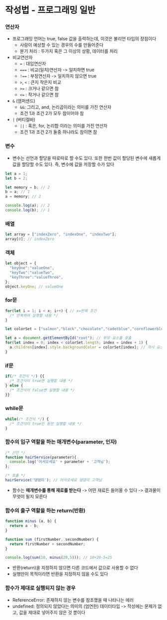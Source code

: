 # 작성법 - 프로그래밍 일반
### 연산자
- 프로그래밍 언어는 true, false 값을 출력하는데, 이것은 불리언 타입의 장점이다
  - 사람이 예상할 수 있는 경우의 수를 만들어준다
  - 분기 처리 : 두가지 혹은 그 이상의 상황, 데이터를 처리
- 비교연산자
  - `=` : 대입연산자
  - `===` : 비교(일치)연산자 -> 일치하면 true
  - `!==` : 부정연산자 -> 일치하지 않으면 true
  - `>`, `<` : 큰지 작은지 비교
  - `>=` : 크거나 같으면 참
  - `<=` : 작거나 같으면 참
- `&` (앰퍼샌드)
  - `&&`: 그리고, and, 논리곱이라는 의미를 가진 연산자
  - 조건 1과 조건 2가 모두 참이어야 참
- `|` (버티컬바)
  - `||` : 혹은, for, 논리합 이라는 의미를 가진 연산자
  - 조건 1과 조건 2가 둘중 하나라도 참이면 참
  
### 변수
- 변수는 선언과 할당을 따로따로 할 수도 있다. 또한 한번 값이 할당된 변수에 새롭게 값을 할당할 수도 있다. 즉, 변수에 값을 저장할 수가 있다
```javascript
let a = 1; 
let b = 2; 

let memory = b; // 2
b = a; // 1
a = memory; // 2

console.log(a); // 2
console.log(b); // 1
```

### 배열
```javascript
let array = ["indexZero", "indexOne", "indexTwo"];
array[0]; // indexZero
```

### 객체
```javascript
let object = {
  "keyOne":"valueOne",
  "keyTwo":"valueTwo",
  "keyThree":"valueThree",
};
object.keyOne; // valueOne
```

### for문
```javascript
for(let i = 1; i < x; i++) { // x=반복 조건
  /* 반복하여 실행할 내용 */
}
```

```javascript
let colorSet = ["salmon","black","chocolate","cadetblue","cornflowerblue", "pink"]; // 색상 목록

let a = document.getElementById("root"); // 부모 요소를 호출
for(let index = 0; index < colorSet.length; index = index + 1) {
  a.children[index].style.backgroundColor = colorSet[index]; // 자식 요소들에 목록에 따라 색상을 부여
}
```

### if문
```javascript
if(/* 조건식 */) {{ 
  /* 조건식이 true면 실행할 내용 */
} else {
  /* 조건식이 false면 실행할 내용 */
}}
```

### while문
```javascript
while(/* 조건식 */) {
  /* 조건식이 true인 동안 실행할 내용 */
}
```

### 함수의 입구 역할을 하는 매개변수(parameter, 인자)
```javascript
/* 선언 */
function hairService(parameter){
  console.log('어서오세요' + parameter + '고객님');
};

/* 호출 */
hairService('댕댕이'); // 어서오세요 댕댕이 고객님
```
- 함수는 **매개변수를 통해 재료를 받는다** -> 어떤 재료든 들어올 수 있다 -> 결과물이 무엇이 될지 모른다

### 함수의 출구 역할을 하는 return(반환)
```javascript
function minus (a, b) {
  return a - b;
}

function sum (firstNumber, secondNumber) {
  return firstNumber + secondNumber;
}

console.log(sum(10, minus(20,5))); // 10+20-5=25
```
- 반환(return)을 지정하지 않으면 다른 코드에서 값으로 사용할 수 없다
- 실행만이 목적이라면 반환을 지정하지 않을 수도 있다

### 함수가 제대로 실행되지 않는 경우
- ReferenceError: 존재하지 않는 변수를 참조했을 때 나타나는 에러
- undefined: 정의되지 않았다는 의미의 (엄연한) 데이터타입 -> 작성에는 문제가 없고, 값을 제대로 넣어주지 않은 것 뿐이다

